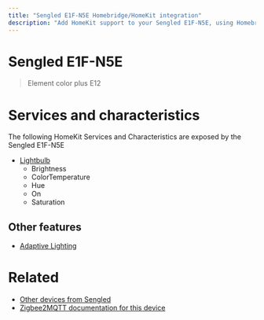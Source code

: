```yaml
---
title: "Sengled E1F-N5E Homebridge/HomeKit integration"
description: "Add HomeKit support to your Sengled E1F-N5E, using Homebridge, Zigbee2MQTT and homebridge-z2m."
---
```

<!---
This file has been GENERATED using src/docgen/docgen.ts
DO NOT EDIT THIS FILE MANUALLY!
-->
# Sengled E1F-N5E
> Element color plus E12


# Services and characteristics
The following HomeKit Services and Characteristics are exposed by
the Sengled E1F-N5E

* [Lightbulb](../../light.md)
  * Brightness
  * ColorTemperature
  * Hue
  * On
  * Saturation


## Other features
* [Adaptive Lighting](../../light.md)


# Related
* [Other devices from Sengled](../index.md#sengled)
* [Zigbee2MQTT documentation for this device](https://www.zigbee2mqtt.io/devices/E1F-N5E.html)